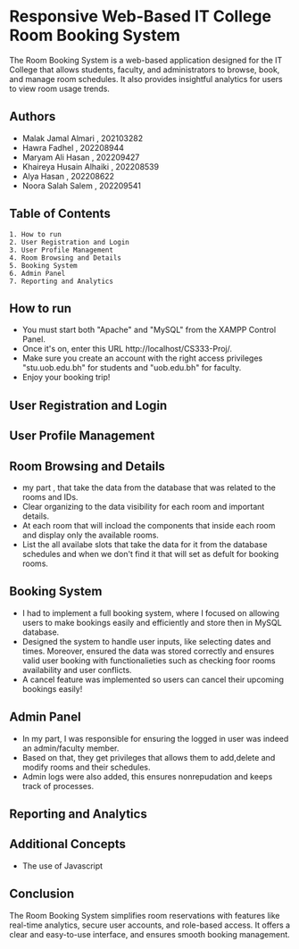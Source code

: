 
# Responsive Web-Based IT College Room Booking System
The Room Booking System is a web-based application designed for the IT College that allows students, faculty, and administrators to browse, book, and manage room schedules. It also provides insightful analytics for users to view room usage trends.

## Authors
- Malak Jamal Almari , 202103282
- Hawra Fadhel , 202208944
- Maryam Ali Hasan , 202209427
- Khaireya Husain Alhaiki , 202208539
- Alya Hasan , 202208622
- Noora Salah Salem , 202209541
## Table of Contents
    1. How to run
    2. User Registration and Login
    3. User Profile Management
    4. Room Browsing and Details
    5. Booking System
    6. Admin Panel
    7. Reporting and Analytics


## How to run
- You must start both "Apache" and "MySQL" from the XAMPP Control Panel.
- Once it's on, enter this URL http://localhost/CS333-Proj/.
- Make sure you create an account with the right access privileges "stu.uob.edu.bh" for students and "uob.edu.bh" for faculty.
- Enjoy your booking trip!
## User Registration and Login
## User Profile Management
## Room Browsing and Details
- my part , that take the data from the database that was related to the rooms and IDs.
- Clear organizing to the data visibility for each room and important details.
- At each room that will incload the components that inside each room and display only the available rooms.
- List the all availabe slots that take the data for it from the database schedules and when we don't find it that will set as defult for booking rooms.
## Booking System
- I had to implement a full booking system, where I focused on allowing users to make bookings easily and efficiently and store then in MySQL database.
- Designed the system to handle user inputs, like selecting dates and times. Moreover, ensured the data was stored correctly and  ensures valid user booking with functionalieties such as checking foor rooms availability and user conflicts.
- A cancel feature was implemented so users can cancel their upcoming bookings easily!
## Admin Panel
- In my part, I was responsible for ensuring the logged in user was indeed an admin/faculty member.
- Based on that, they get privileges that allows them to add,delete and modify rooms and their schedules.
- Admin logs were also added, this ensures nonrepudation and keeps track of processes.
## Reporting and Analytics
## Additional Concepts
- The use of Javascript
## Conclusion
The Room Booking System simplifies room reservations with features like real-time analytics, secure user accounts, and role-based access. It offers a clear and easy-to-use interface, and ensures smooth booking management. 
